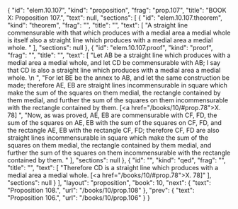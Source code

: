 {
  "id": "elem.10.107",
  "kind": "proposition",
  "frag": "prop.107",
  "title": "BOOK X: Proposition 107.",
  "text": null,
  "sections": [
    {
      "id": "elem.10.107.theorem",
      "kind": "theorem",
      "frag": "",
      "title": "",
      "text": [
        "A straight line commensurable with that which produces with a medial area a medial whole is itself also a straight line which produces with a medial area a medial whole. "
      ],
      "sections": null
    },
    {
      "id": "elem.10.107.proof",
      "kind": "proof",
      "frag": "",
      "title": "",
      "text": [
        "Let AB be a straight line which produces with a medial area a medial whole, and let CD be commensurable with AB; I say that CD is also a straight line which produces with a medial area a medial whole. \n      ",
        "For let BE be the annex to AB, and let the same construction be made; therefore AE, EB are straight lines incommensurable in square which make the sum of the squares on them medial, the rectangle contained by them medial, and further the sum of the squares on them incommensurable with the rectangle contained by them. [<a href=\"/books/10/#prop.78\">X. 78</a>] ",
        "Now, as was proved, AE, EB are commensurable with CF, FD, the sum of the squares on AE, EB with the sum of the squares on CF, FD, and the rectangle AE, EB with the rectangle CF, FD; therefore CF, FD are also straight lines incommensurable in square which make the sum of the squares on them medial, the rectangle contained by them medial, and further the sum of the squares on them incommensurable with the rectangle contained by them. "
      ],
      "sections": null
    },
    {
      "id": "",
      "kind": "qed",
      "frag": "",
      "title": "",
      "text": [
        "Therefore CD is a straight line which produces with a medial area a medial whole. [<a href=\"/books/10/#prop.78\">X. 78</a>]"
      ],
      "sections": null
    }
  ],
  "layout": "proposition",
  "book": 10,
  "next": {
    "text": "Proposition 108.",
    "url": "/books/10/prop.108"
  },
  "prev": {
    "text": "Proposition 106.",
    "url": "/books/10/prop.106"
  }
}
